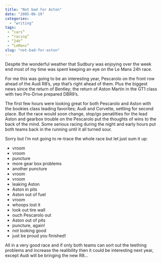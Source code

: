 ```yaml
---
title: "Not bad for Aston"
date: "2005-06-19"
categories:
  - "writing"
tags:
 - “cars”
 - “racing”
 - “24h”
 - “LeMans”
slug: "not-bad-for-aston"
---
```


<!-- [![DBR9](/images/20455164_87240408ad_m.jpg)](https://www.flickr.com/photos/funkylarma/20455164/ "DBR9")   -->
Despite the wonderful weather that Sudbury was enjoying over the week end most of my time was spent keeping an eye on the Le Mans 24h race.

For me this was going to be an interesting year, Pescarolo on the front row ahead of the Audi R8’s, yep that’s right ahead of them. Plus the biggest news since the return of Bentley; the return of Aston Martin in the GT1 class with two Pro-Drive prepared DBR9’s.

The first few hours were looking great for both Pescarolo and Aston with the bookies class leading favorites; Audi and Corvette, settling for second place. But the race would soon change, stop/go penatilties for the lead Aston and gearbox trouble on the Pescarolo put the thoughts of wins to the back of the mind. Some serious racing during the night and early hours put both teams back in the running until it all turned sour.

Sorry but I’m not going to re-trace the whole race but let just sum it up:
- vroom
- vroom
- puncture
- more gear box problems
- another puncture
- vroom
- vroom
- leaking Aston
- Aston in pits
- Aston out of fuel
- vroom
- whoops lost it
- look out tire wall
- ouch Pescarolo out
- Aston out of pits
- puncture, again!
- not looking good
- just be proud you finished!

All in a very good race and if only both teams can sort out the teething problems and increase the realibility then it could be interesting next year, except Audi will be bringing the new R8…
